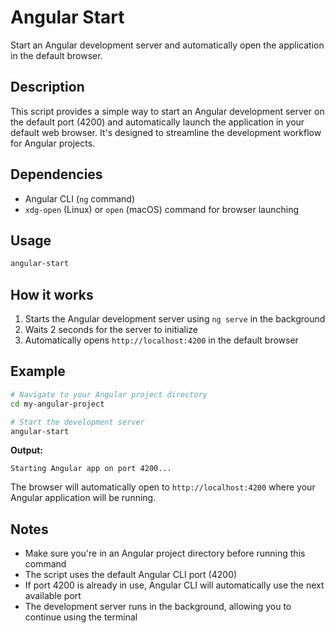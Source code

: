 # Angular Start

Start an Angular development server and automatically open the application in the default browser.

## Description

This script provides a simple way to start an Angular development server on the default port (4200) and automatically launch the application in your default web browser. It's designed to streamline the development workflow for Angular projects.

## Dependencies

- Angular CLI (`ng` command)
- `xdg-open` (Linux) or `open` (macOS) command for browser launching

## Usage

```bash
angular-start
```

## How it works

1. Starts the Angular development server using `ng serve` in the background
2. Waits 2 seconds for the server to initialize
3. Automatically opens `http://localhost:4200` in the default browser

## Example

```bash
# Navigate to your Angular project directory
cd my-angular-project

# Start the development server
angular-start
```

**Output:**
```
Starting Angular app on port 4200...
```

The browser will automatically open to `http://localhost:4200` where your Angular application will be running.

## Notes

- Make sure you're in an Angular project directory before running this command
- The script uses the default Angular CLI port (4200)
- If port 4200 is already in use, Angular CLI will automatically use the next available port
- The development server runs in the background, allowing you to continue using the terminal